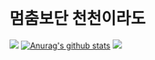# 멈춤보단 천천이라도
[![](https://github-readme-stats.vercel.app/api?username=rav23)](https://github.com/anuraghazra/github-readme-stats)
  [![Anurag's github stats](https://github-readme-stats.vercel.app/api?username=namopaper)](https://github.com/anuraghazra/github-readme-stats)
<img src="https://avatars2.githubusercontent.com/u/67465462?s=460&u=a489674599ac4b1252c77c73de4e46762127ab65&v=4">

